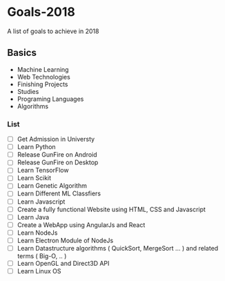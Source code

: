 # Goals-2018
A list of goals to achieve in 2018

## Basics
* Machine Learning
* Web Technologies
* Finishing Projects
* Studies
* Programing Languages
* Algorithms
### List
- [ ] Get Admission in Universty
- [ ] Learn Python
- [ ] Release GunFire on Android
- [ ] Release GunFire on Desktop
- [ ] Learn TensorFlow
- [ ] Learn Scikit
- [ ] Learn Genetic Algorithm
- [ ] Learn Different ML Classfiers
- [ ] Learn Javascript
- [ ] Create a fully functional Website using HTML, CSS and Javascript
- [ ] Learn Java
- [ ] Create a WebApp using AngularJs and React
- [ ] Learn NodeJs
- [ ] Learn Electron Module of NodeJs
- [ ] Learn Datastructure algorithms ( QuickSort, MergeSort ... ) and related terms ( Big-O, .. )
- [ ] Learn OpenGL and Direct3D API
- [ ] Learn Linux OS
